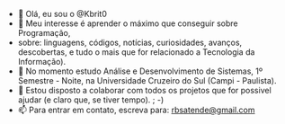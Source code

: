 - 👋 Olá, eu sou o @Kbrit0
- 👀 Meu interesse é aprender o máximo que conseguir sobre Programação,
- sobre: linguagens, códigos, notícias, curiosidades, avanços, descobertas, e tudo o mais que for relacionado a Tecnologia da Informação). 
- 🌱 No momento estudo Análise e Desenvolvimento de Sistemas, 1º Semestre - Noite, na Universidade Cruzeiro do Sul (Campi - Paulista).
- 💞️ Estou disposto a colaborar com todos os projetos que for possivel ajudar (e claro que, se tiver tempo). ; -)
- 📫 Para entrar em contato, escreva para: rbsatende@gmail.com

<!---
Kbrit0/Kbrit0 is a ✨ special ✨ repository because its `README.md` (this file) appears on your GitHub profile.
You can click the Preview link to take a look at your changes.
--->
